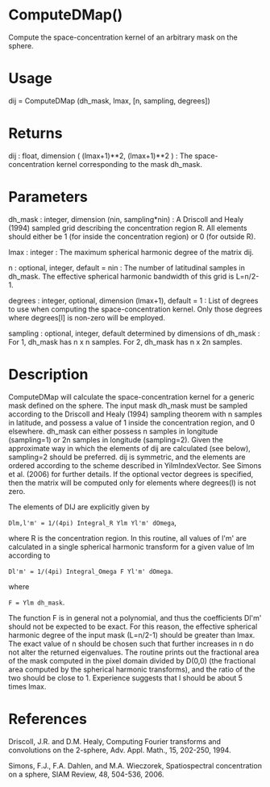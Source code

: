 # ComputeDMap()

Compute the space-concentration kernel of an arbitrary mask on the sphere.

# Usage

dij = ComputeDMap (dh_mask, lmax, [n, sampling, degrees])

# Returns

dij : float, dimension ( (lmax+1)\*\*2, (lmax+1)\*\*2 )
:   The space-concentration kernel corresponding to the mask dh_mask.

# Parameters

dh_mask : integer, dimension (nin, sampling\*nin)
:   A Driscoll and Healy (1994) sampled grid describing the concentration region R. All elements should either be 1 (for inside the concentration region) or 0 (for outside R).

lmax : integer
:   The maximum spherical harmonic degree of the matrix dij.

n : optional, integer, default = nin
:   The number of latitudinal samples in dh_mask. The effective spherical harmonic bandwidth of this grid is L=n/2-1.

degrees : integer, optional, dimension (lmax+1), default = 1
:   List of degrees to use when computing the space-concentration kernel. Only those degrees where degrees[l] is non-zero will be employed.

sampling : optional, integer, default determined by dimensions of dh_mask
:   For 1, dh_mask has n x n samples. For 2, dh_mask has n x 2n samples.

# Description

ComputeDMap will calculate the space-concentration kernel for a generic mask defined on the sphere. The input mask dh_mask must be sampled according to the Driscoll and Healy (1994) sampling theorem with n samples in latitude, and possess a value of 1 inside the concentration region, and 0 elsewhere. dh_mask can either possess n samples in longitude (sampling=1) or 2n samples in longitude (sampling=2). Given the approximate way in which the elements of dij are calculated (see below), sampling=2 should be preferred. dij is symmetric, and the elements are ordered according to the scheme described in YilmIndexVector. See Simons et al. (2006) for further details. If the optional vector degrees is specified, then the matrix will be computed only for elements where degrees(l) is not zero.

The elements of DIJ are explicitly given by 

`Dlm,l'm' = 1/(4pi) Integral_R Ylm Yl'm' dOmega`,

where R is the concentration region. In this routine, all values of l'm' are calculated in a single spherical harmonic transform for a given value of lm according to

`Dl'm' = 1/(4pi) Integral_Omega F Yl'm' dOmega`.

where 

`F = Ylm dh_mask`.

The function F is in general not a polynomial, and thus the coefficients Dl'm' should not be expected to be exact. For this reason, the effective spherical harmonic degree of the input mask (L=n/2-1) should be greater than lmax. The exact value of n should be chosen such that further increases in n do not alter the returned eigenvalues. The routine prints out the fractional area of the mask computed in the pixel domain divided by D(0,0) (the fractional area computed by the spherical harmonic transforms), and the ratio of the two should be close to 1. Experience suggests that l should be about 5 times lmax.

# References

Driscoll, J.R. and D.M. Healy, Computing Fourier transforms and convolutions on the 2-sphere, Adv. Appl. Math., 15, 202-250, 1994.

Simons, F.J., F.A. Dahlen, and M.A. Wieczorek, Spatiospectral concentration on a sphere, SIAM Review, 48, 504-536, 2006.
